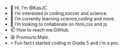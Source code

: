- 👋 Hi, I’m @KasJC
- 👀 I’m interested in coding,soccer and science.
- 🌱 I’m currently learning science,coding and more.
- 💞️ I’m looking to collaborate on html,css and js.
- 📫 How to reach me:GitHub.
- 😄 Pronouns:Male.
- ⚡ Fun fact:I started coding in Grade 5 and i'm a pro.

<!---
KasJC/KasJC is a ✨ special ✨ repository because its `README.md` (this file) appears on your GitHub profile.
You can click the Preview link to take a look at your changes.
--->

